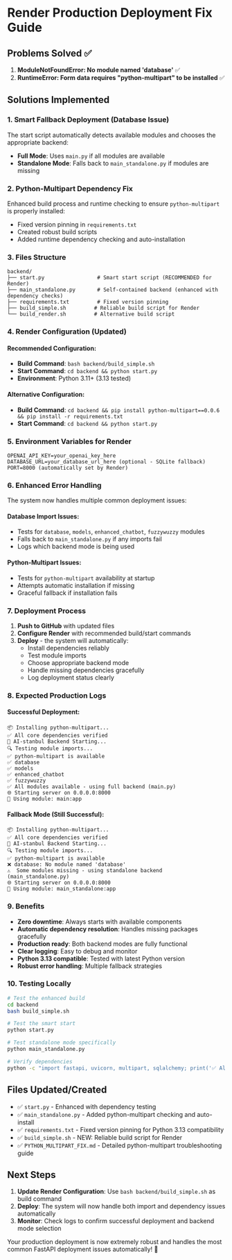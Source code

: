 # Render Production Deployment Fix Guide

## Problems Solved ✅
1. **ModuleNotFoundError: No module named 'database'** ✅
2. **RuntimeError: Form data requires "python-multipart" to be installed** ✅

## Solutions Implemented

### 1. Smart Fallback Deployment (Database Issue)
The start script automatically detects available modules and chooses the appropriate backend:
- **Full Mode**: Uses `main.py` if all modules are available
- **Standalone Mode**: Falls back to `main_standalone.py` if modules are missing

### 2. Python-Multipart Dependency Fix
Enhanced build process and runtime checking to ensure `python-multipart` is properly installed:
- Fixed version pinning in `requirements.txt`
- Created robust build scripts
- Added runtime dependency checking and auto-installation

### 3. Files Structure
```
backend/
├── start.py                 # Smart start script (RECOMMENDED for Render)
├── main_standalone.py       # Self-contained backend (enhanced with dependency checks)
├── requirements.txt         # Fixed version pinning
├── build_simple.sh         # Reliable build script for Render
└── build_render.sh         # Alternative build script
```

### 4. Render Configuration (Updated)

#### Recommended Configuration:
- **Build Command**: `bash backend/build_simple.sh`
- **Start Command**: `cd backend && python start.py`
- **Environment**: Python 3.11+ (3.13 tested)

#### Alternative Configuration:
- **Build Command**: `cd backend && pip install python-multipart==0.0.6 && pip install -r requirements.txt`
- **Start Command**: `cd backend && python start.py`

### 5. Environment Variables for Render
```
OPENAI_API_KEY=your_openai_key_here
DATABASE_URL=your_database_url_here (optional - SQLite fallback)
PORT=8000 (automatically set by Render)
```

### 6. Enhanced Error Handling

The system now handles multiple common deployment issues:

#### Database Import Issues:
- Tests for `database`, `models`, `enhanced_chatbot`, `fuzzywuzzy` modules
- Falls back to `main_standalone.py` if any imports fail
- Logs which backend mode is being used

#### Python-Multipart Issues:
- Tests for `python-multipart` availability at startup
- Attempts automatic installation if missing
- Graceful fallback if installation fails

### 7. Deployment Process

1. **Push to GitHub** with updated files
2. **Configure Render** with recommended build/start commands
3. **Deploy** - the system will automatically:
   - Install dependencies reliably
   - Test module imports
   - Choose appropriate backend mode
   - Handle missing dependencies gracefully
   - Log deployment status clearly

### 8. Expected Production Logs

#### Successful Deployment:
```
📦 Installing python-multipart...
✅ All core dependencies verified
🚀 AI-stanbul Backend Starting...
🔍 Testing module imports...
✅ python-multipart is available
✅ database
✅ models
✅ enhanced_chatbot
✅ fuzzywuzzy
✅ All modules available - using full backend (main.py)
🌐 Starting server on 0.0.0.0:8000
📁 Using module: main:app
```

#### Fallback Mode (Still Successful):
```
📦 Installing python-multipart...
✅ All core dependencies verified
🚀 AI-stanbul Backend Starting...
🔍 Testing module imports...
✅ python-multipart is available
❌ database: No module named 'database'
⚠️  Some modules missing - using standalone backend (main_standalone.py)
🌐 Starting server on 0.0.0.0:8000
📁 Using module: main_standalone:app
```

### 9. Benefits

- **Zero downtime**: Always starts with available components
- **Automatic dependency resolution**: Handles missing packages gracefully
- **Production ready**: Both backend modes are fully functional
- **Clear logging**: Easy to debug and monitor
- **Python 3.13 compatible**: Tested with latest Python version
- **Robust error handling**: Multiple fallback strategies

### 10. Testing Locally

```bash
# Test the enhanced build
cd backend
bash build_simple.sh

# Test the smart start
python start.py

# Test standalone mode specifically
python main_standalone.py

# Verify dependencies
python -c "import fastapi, uvicorn, multipart, sqlalchemy; print('✅ All dependencies OK')"
```

## Files Updated/Created

- ✅ `start.py` - Enhanced with dependency testing
- ✅ `main_standalone.py` - Added python-multipart checking and auto-install
- ✅ `requirements.txt` - Fixed version pinning for Python 3.13 compatibility
- ✅ `build_simple.sh` - NEW: Reliable build script for Render
- ✅ `PYTHON_MULTIPART_FIX.md` - Detailed python-multipart troubleshooting guide

## Next Steps

1. **Update Render Configuration**: Use `bash backend/build_simple.sh` as build command
2. **Deploy**: The system will now handle both import and dependency issues automatically
3. **Monitor**: Check logs to confirm successful deployment and backend mode selection

Your production deployment is now extremely robust and handles the most common FastAPI deployment issues automatically! 🚀

